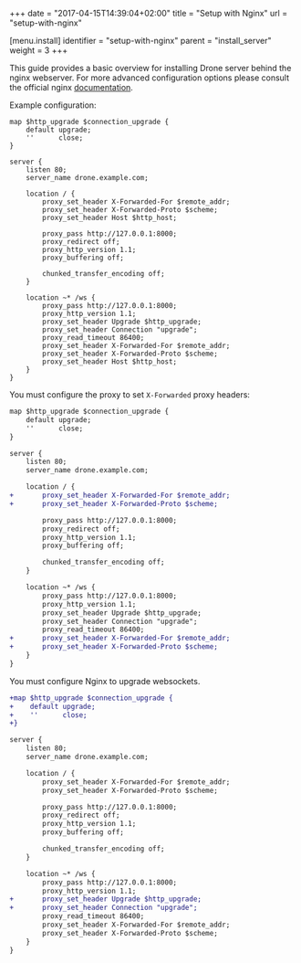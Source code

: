 +++
date = "2017-04-15T14:39:04+02:00"
title = "Setup with Nginx"
url = "setup-with-nginx"

[menu.install]
  identifier = "setup-with-nginx"
  parent = "install_server"
  weight = 3
+++

This guide provides a basic overview for installing Drone server behind the nginx webserver. For more advanced configuration options please consult the official nginx [documentation](https://www.nginx.com/resources/admin-guide/).

Example configuration:

```nginx
map $http_upgrade $connection_upgrade {
    default upgrade;
    ''      close;
}

server {
    listen 80;
    server_name drone.example.com;

    location / {
        proxy_set_header X-Forwarded-For $remote_addr;
        proxy_set_header X-Forwarded-Proto $scheme;
        proxy_set_header Host $http_host;

        proxy_pass http://127.0.0.1:8000;
        proxy_redirect off;
        proxy_http_version 1.1;
        proxy_buffering off;

        chunked_transfer_encoding off;
    }

    location ~* /ws {
        proxy_pass http://127.0.0.1:8000;
        proxy_http_version 1.1;
        proxy_set_header Upgrade $http_upgrade;
        proxy_set_header Connection "upgrade";
        proxy_read_timeout 86400;
        proxy_set_header X-Forwarded-For $remote_addr;
        proxy_set_header X-Forwarded-Proto $scheme;
        proxy_set_header Host $http_host;
    }
}
```

You must configure the proxy to set `X-Forwarded` proxy headers:

```diff
map $http_upgrade $connection_upgrade {
    default upgrade;
    ''      close;
}

server {
    listen 80;
    server_name drone.example.com;

    location / {
+       proxy_set_header X-Forwarded-For $remote_addr;
+       proxy_set_header X-Forwarded-Proto $scheme;

        proxy_pass http://127.0.0.1:8000;
        proxy_redirect off;
        proxy_http_version 1.1;
        proxy_buffering off;

        chunked_transfer_encoding off;
    }

    location ~* /ws {
        proxy_pass http://127.0.0.1:8000;
        proxy_http_version 1.1;
        proxy_set_header Upgrade $http_upgrade;
        proxy_set_header Connection "upgrade";
        proxy_read_timeout 86400;
+       proxy_set_header X-Forwarded-For $remote_addr;
+       proxy_set_header X-Forwarded-Proto $scheme;
    }
}
```

You must configure Nginx to upgrade websockets.

```diff
+map $http_upgrade $connection_upgrade {
+    default upgrade;
+    ''      close;
+}

server {
    listen 80;
    server_name drone.example.com;

    location / {
        proxy_set_header X-Forwarded-For $remote_addr;
        proxy_set_header X-Forwarded-Proto $scheme;

        proxy_pass http://127.0.0.1:8000;
        proxy_redirect off;
        proxy_http_version 1.1;
        proxy_buffering off;

        chunked_transfer_encoding off;
    }

    location ~* /ws {
        proxy_pass http://127.0.0.1:8000;
        proxy_http_version 1.1;
+       proxy_set_header Upgrade $http_upgrade;
+       proxy_set_header Connection "upgrade";
        proxy_read_timeout 86400;
        proxy_set_header X-Forwarded-For $remote_addr;
        proxy_set_header X-Forwarded-Proto $scheme;
    }
}
```
